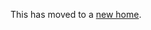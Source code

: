 This has moved to a [new home](https://github.com/openmrs/openmrs-esm-core/tree/master/packages/esm-styleguide).
